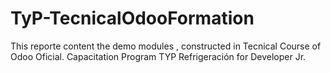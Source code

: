 # TyP-TecnicalOdooFormation
This reporte content the demo modules , constructed in Tecnical Course of Odoo Oficial. Capacitation Program TYP Refrigeración for Developer Jr.
